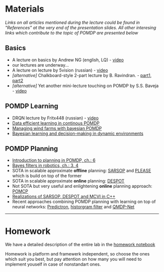 # Materials

_Links on all articles mentioned during the lecture could be found in "References" at the very end of the presentation slides. All other interesing links which contribute to the topic of POMDP are presented below_

## Basics
* A lecture on basics by Andrew NG (english, LQ) - [video](https://www.youtube.com/watch?v=yCqPMD6coO8)
* our lectures are underway...
* A lecture on lecture by 5vision (russian) - [video](https://www.youtube.com/watch?v=_dkaynuKUFE)
* _[alternative]_ Chalkboard-style 2-part lecture by B. Ravindran.  - [part1](https://www.youtube.com/watch?v=9G_KevA8DFY), [part2](https://www.youtube.com/watch?v=dMOUp7YzUpQ)
* _[alternative]_ Yet another mini-lecture touching on POMDP by S.S. Baveja - [video](https://www.youtube.com/watch?v=SE56KgF7aVc)

## POMDP Learning
* DRQN lecture by Fritx448 (russian) - [video](https://www.youtube.com/watch?v=bE5DIJvZexc)
* [Data efficient learning in continous POMDP](https://arxiv.org/abs/1602.02523v1)
* [Managing wind farms with bayesian POMDP](http://ascelibrary.org/doi/abs/10.1061/(ASCE)CP.1943-5487.0000390)
* [Bayesian learning and decision-making in dynamic environments](http://www.jmlr.org/papers/volume12/ross11a/ross11a.pdf)

## POMDP Planning
* [Introduction to planning in POMDP, ch.: 6](https://www.amazon.com/Decision-Making-Under-Uncertainty-Application/dp/0262029251)
* [Bayes filters in robotics, ch.: 3, 4](https://docs.ufpr.br/~danielsantos/ProbabilisticRobotics.pdf)
* SOTA in scalable approximate __offline__ planning:  [SARSOP](http://www.roboticsproceedings.org/rss04/p9.pdf) and [PLEASE](http://www.aaai.org/ocs/index.php/SOCS/SOCS15/paper/viewFile/10686/10627) which is build on top of the former
* SOTA in scalable approximate __online__ planning: [DESPOT](https://arxiv.org/pdf/1609.03250v1.pdf)
* Not SOTA but very useful and enlightening __online__ planning approach: [POMCP](https://papers.nips.cc/paper/4031-monte-carlo-planning-in-large-pomdps.pdf)
* [Realizations of SARSOP, DESPOT and MCVI in C++](http://bigbird.comp.nus.edu.sg/pmwiki/farm/appl/)
* Recent approaches combining  POMDP planning with learning on top of neural networks: [Predictron](https://openreview.net/pdf?id=BkJsCIcgl), [historgram filter](https://openreview.net/pdf?id=ByvJuTigl) and [QMDP-Net](https://arxiv.org/pdf/1703.06692.pdf)




---

# Homework

We have a detailed description of the entire lab in the [homework notebook](https://github.com/yandexdataschool/Practical_RL/blob/master/week7/7.3_homework.ipynb)

Homework is platform and framewerk independent, so choose the ones which suit you best, but pay attention on how many you will need to implement youself in case of nonstandart ones.
